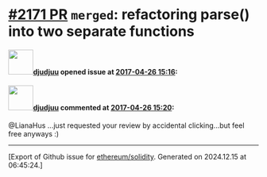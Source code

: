 # [\#2171 PR](https://github.com/ethereum/solidity/pull/2171) `merged`: refactoring parse() into two separate functions

#### <img src="https://avatars.githubusercontent.com/u/9882716?v=4" width="50">[djudjuu](https://github.com/djudjuu) opened issue at [2017-04-26 15:16](https://github.com/ethereum/solidity/pull/2171):



#### <img src="https://avatars.githubusercontent.com/u/9882716?v=4" width="50">[djudjuu](https://github.com/djudjuu) commented at [2017-04-26 15:20](https://github.com/ethereum/solidity/pull/2171#issuecomment-297444321):

@LianaHus ...just requested your review by accidental clicking...but feel free anyways :)


-------------------------------------------------------------------------------



[Export of Github issue for [ethereum/solidity](https://github.com/ethereum/solidity). Generated on 2024.12.15 at 06:45:24.]
